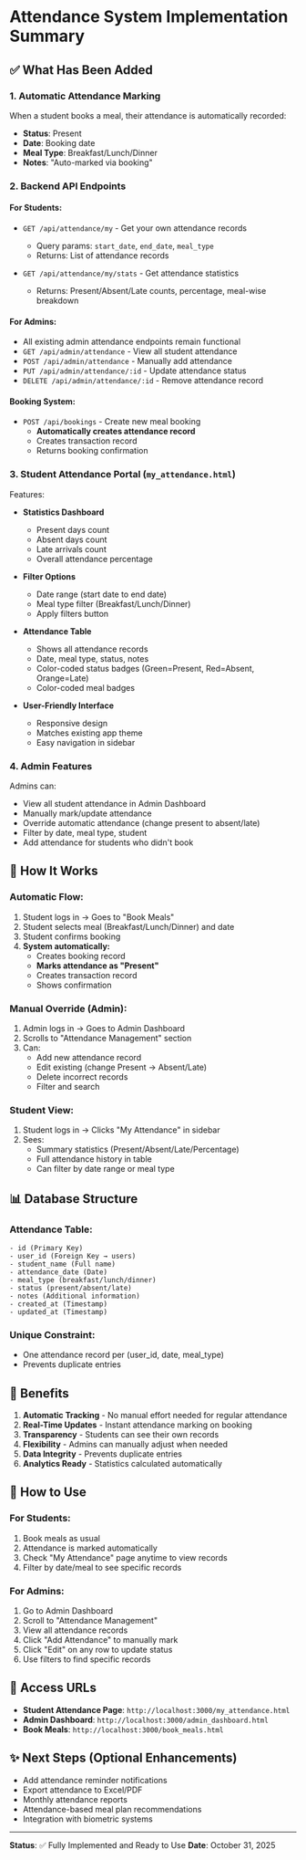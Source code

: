 # Attendance System Implementation Summary

## ✅ What Has Been Added

### 1. **Automatic Attendance Marking**
When a student books a meal, their attendance is automatically recorded:
- **Status**: Present
- **Date**: Booking date
- **Meal Type**: Breakfast/Lunch/Dinner
- **Notes**: "Auto-marked via booking"

### 2. **Backend API Endpoints**

#### For Students:
- `GET /api/attendance/my` - Get your own attendance records
  - Query params: `start_date`, `end_date`, `meal_type`
  - Returns: List of attendance records

- `GET /api/attendance/my/stats` - Get attendance statistics
  - Returns: Present/Absent/Late counts, percentage, meal-wise breakdown

#### For Admins:
- All existing admin attendance endpoints remain functional
- `GET /api/admin/attendance` - View all student attendance
- `POST /api/admin/attendance` - Manually add attendance
- `PUT /api/admin/attendance/:id` - Update attendance status
- `DELETE /api/admin/attendance/:id` - Remove attendance record

#### Booking System:
- `POST /api/bookings` - Create new meal booking
  - **Automatically creates attendance record**
  - Creates transaction record
  - Returns booking confirmation

### 3. **Student Attendance Portal** (`my_attendance.html`)

Features:
- **Statistics Dashboard**
  - Present days count
  - Absent days count
  - Late arrivals count
  - Overall attendance percentage

- **Filter Options**
  - Date range (start date to end date)
  - Meal type filter (Breakfast/Lunch/Dinner)
  - Apply filters button

- **Attendance Table**
  - Shows all attendance records
  - Date, meal type, status, notes
  - Color-coded status badges (Green=Present, Red=Absent, Orange=Late)
  - Color-coded meal badges

- **User-Friendly Interface**
  - Responsive design
  - Matches existing app theme
  - Easy navigation in sidebar

### 4. **Admin Features**
Admins can:
- View all student attendance in Admin Dashboard
- Manually mark/update attendance
- Override automatic attendance (change present to absent/late)
- Filter by date, meal type, student
- Add attendance for students who didn't book

## 🔄 How It Works

### Automatic Flow:
1. Student logs in → Goes to "Book Meals"
2. Student selects meal (Breakfast/Lunch/Dinner) and date
3. Student confirms booking
4. **System automatically:**
   - Creates booking record
   - **Marks attendance as "Present"**
   - Creates transaction record
   - Shows confirmation

### Manual Override (Admin):
1. Admin logs in → Goes to Admin Dashboard
2. Scrolls to "Attendance Management" section
3. Can:
   - Add new attendance record
   - Edit existing (change Present → Absent/Late)
   - Delete incorrect records
   - Filter and search

### Student View:
1. Student logs in → Clicks "My Attendance" in sidebar
2. Sees:
   - Summary statistics (Present/Absent/Late/Percentage)
   - Full attendance history in table
   - Can filter by date range or meal type

## 📊 Database Structure

### Attendance Table:
```
- id (Primary Key)
- user_id (Foreign Key → users)
- student_name (Full name)
- attendance_date (Date)
- meal_type (breakfast/lunch/dinner)
- status (present/absent/late)
- notes (Additional information)
- created_at (Timestamp)
- updated_at (Timestamp)
```

### Unique Constraint:
- One attendance record per (user_id, date, meal_type)
- Prevents duplicate entries

## 🎯 Benefits

1. **Automatic Tracking** - No manual effort needed for regular attendance
2. **Real-Time Updates** - Instant attendance marking on booking
3. **Transparency** - Students can see their own records
4. **Flexibility** - Admins can manually adjust when needed
5. **Data Integrity** - Prevents duplicate entries
6. **Analytics Ready** - Statistics calculated automatically

## 🚀 How to Use

### For Students:
1. Book meals as usual
2. Attendance is marked automatically
3. Check "My Attendance" page anytime to view records
4. Filter by date/meal to see specific records

### For Admins:
1. Go to Admin Dashboard
2. Scroll to "Attendance Management"
3. View all attendance records
4. Click "Add Attendance" to manually mark
5. Click "Edit" on any row to update status
6. Use filters to find specific records

## 📱 Access URLs

- **Student Attendance Page**: `http://localhost:3000/my_attendance.html`
- **Admin Dashboard**: `http://localhost:3000/admin_dashboard.html`
- **Book Meals**: `http://localhost:3000/book_meals.html`

## ✨ Next Steps (Optional Enhancements)

- Add attendance reminder notifications
- Export attendance to Excel/PDF
- Monthly attendance reports
- Attendance-based meal plan recommendations
- Integration with biometric systems

---

**Status**: ✅ Fully Implemented and Ready to Use
**Date**: October 31, 2025
